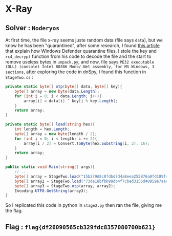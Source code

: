# X-Ray

## Solver : `Noderyos`

At first time, the file x-ray seems juste random data (file says `data`), but we know he has been "quarantined", after some research, I found [this article](https://reversingfun.com/posts/how-to-extract-quarantine-files-from-windows-defender/) that explain how Windows Defender quarantine files, I stole the key and `rc4_decrypt` function from his code to decode the file and the start to remove useless bytes in `unpack.py`, and now, file says `PE32 executable (DLL) (console) Intel 80386 Mono/.Net assembly, for MS Windows, 3 sections`, after exploring the code in dnSpy, I found this function in `StageTwo.cs` :
```cs
private static byte[] otp(byte[] data, byte[] key){
	byte[] array = new byte[data.Length];
	for (int i = 0; i < data.Length; i++){
		array[i] = data[i] ^ key[i % key.Length];
	}
	return array;
}

private static byte[] load(string hex){
	int length = hex.Length;
	byte[] array = new byte[length / 2];
	for (int i = 0; i < length; i += 2){
		array[i / 2] = Convert.ToByte(hex.Substring(i, 2), 16);
	}
	return array;
}

public static void Main(string[] args){
	// ...
	byte[] array = StageTwo.load("15b279d8c0fdbd7d4a8eea255876a0fd189f4fafd4f4124dafae47cb20a447308e3f77995d3c");
	byte[] array2 = StageTwo.load("73de18bfbb99db4f7cbed3156d40959e7aac7d96b29071759c9b70fb18947000be5d41ab6c41");
	byte[] array3 = StageTwo.otp(array, array2);
	Encoding.UTF8.GetString(array3);
}
```

So I replicated this code in python in `stage2.py` then ran the file, giving me the flag.

## Flag : `flag{df26090565cb329fdc8357080700b621}`
